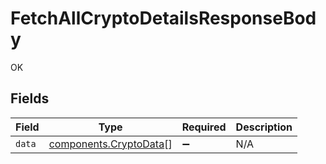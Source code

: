 # FetchAllCryptoDetailsResponseBody

OK


## Fields

| Field                                                            | Type                                                             | Required                                                         | Description                                                      |
| ---------------------------------------------------------------- | ---------------------------------------------------------------- | ---------------------------------------------------------------- | ---------------------------------------------------------------- |
| `data`                                                           | [components.CryptoData](../../models/components/cryptodata.md)[] | :heavy_minus_sign:                                               | N/A                                                              |